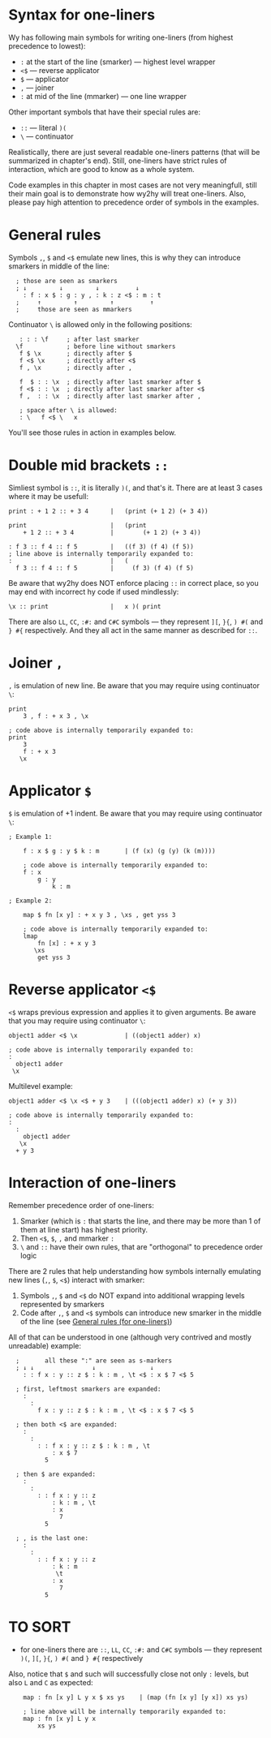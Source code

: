
<!-- Intro ‾‾‾‾‾‾‾‾‾‾‾‾‾‾‾‾‾‾‾‾‾‾‾‾‾‾‾‾‾‾‾‾‾‾‾‾‾‾‾‾‾‾‾‾‾‾‾‾‾‾‾‾‾‾‾‾‾‾‾‾‾‾‾‾‾‾‾‾\ {{{1 -->

# Syntax for one-liners

Wy has following main symbols for writing one-liners (from highest precedence to lowest):
* `:` at the start of the line (smarker) — highest level wrapper
* `<$` — reverse applicator
* `$` — applicator
* `,` — joiner
* `:` at mid of the line (mmarker) — one line wrapper

Other important symbols that have their special rules are:
* `::` — literal `)(`
* `\` — continuator

Realistically, there are just several readable one-liners patterns (that will be summarized in chapter's end).
Still, one-liners have strict rules of interaction, which are good to know as a whole system.

Code examples in this chapter in most cases are not very meaningfull, still their main goal is to demonstrate how wy2hy will treat one-liners.
Also, please pay high attention to precedence order of symbols in the examples.

<!-- __________________________________________________________________________/ }}}1 -->

<!-- General rules ‾‾‾‾‾‾‾‾‾‾‾‾‾‾‾‾‾‾‾‾‾‾‾‾‾‾‾‾‾‾‾‾‾‾‾‾‾‾‾‾‾‾‾‾‾‾‾‾‾‾‾‾‾‾‾‾‾‾‾‾\ {{{1 -->

# General rules

Symbols `,`, `$` and `<$` emulate new lines, this is why they can introduce smarkers in middle of the line:
```hy
  ; those are seen as smarkers
  ; ↓         ↓         ↓          ↓
    : f : x $ : g : y , : k : z <$ : m : t
  ;     ↑         ↑         ↑          ↑
  ;     those are seen as mmarkers
```

Continuator `\` is allowed only in the following positions:
```hy
   : : : \f     ; after last smarker
  \f            ; before line without smarkers
   f $ \x       ; directly after $
   f <$ \x      ; directly after <$
   f , \x       ; directly after ,

   f  $ : : \x  ; directly after last smarker after $
   f <$ : : \x  ; directly after last smarker after <$
   f ,  : : \x  ; directly after last smarker after ,

   ; space after \ is allowed:
   : \   f <$ \   x
```

You'll see those rules in action in examples below.

<!-- __________________________________________________________________________/ }}}1 -->
<!-- :: ‾‾‾‾‾‾‾‾‾‾‾‾‾‾‾‾‾‾‾‾‾‾‾‾‾‾‾‾‾‾‾‾‾‾‾‾‾‾‾‾‾‾‾‾‾‾‾‾‾‾‾‾‾‾‾‾‾‾‾‾‾‾‾‾‾‾‾‾‾‾‾\ {{{1 -->

# Double mid brackets `::`
Simliest symbol is `::`, it is literally `)(`, and that's it.
There are at least 3 cases where it may be usefull:

```hy
print : + 1 2 :: + 3 4      |   (print (+ 1 2) (+ 3 4))

print                       |   (print
    + 1 2 :: + 3 4          |        (+ 1 2) (+ 3 4))

: f 3 :: f 4 :: f 5         |   ((f 3) (f 4) (f 5))
; line above is internally temporarily expanded to:
:                           |   (
  f 3 :: f 4 :: f 5         |     (f 3) (f 4) (f 5)
```

Be aware that wy2hy does NOT enforce placing `::` in correct place,
so you may end with incorrect hy code if used mindlessly:
```hy
\x :: print                 |   x )( print
```

There are also `LL`, `CC`, `:#:` and `C#C` symbols — they represent `][`, `}{`, `) #(` and `} #{` respectively.
And they all act in the same manner as described for `::`.

<!-- __________________________________________________________________________/ }}}1 -->
<!-- , ‾‾‾‾‾‾‾‾‾‾‾‾‾‾‾‾‾‾‾‾‾‾‾‾‾‾‾‾‾‾‾‾‾‾‾‾‾‾‾‾‾‾‾‾‾‾‾‾‾‾‾‾‾‾‾‾‾‾‾‾‾‾‾‾‾‾‾‾‾‾‾‾\ {{{1 -->

# Joiner `,`

`,` is emulation of new line. Be aware that you may require using continuator `\`:
```hy
print
    3 , f : + x 3 , \x

; code above is internally temporarily expanded to:
print
    3
    f : + x 3
   \x
```

<!-- __________________________________________________________________________/ }}}1 -->
<!-- $ ‾‾‾‾‾‾‾‾‾‾‾‾‾‾‾‾‾‾‾‾‾‾‾‾‾‾‾‾‾‾‾‾‾‾‾‾‾‾‾‾‾‾‾‾‾‾‾‾‾‾‾‾‾‾‾‾‾‾‾‾‾‾‾‾‾‾‾‾‾‾‾‾\ {{{1 -->

# Applicator `$`

`$` is emulation of +1 indent. Be aware that you may require using continuator `\`:
```hy
; Example 1:

    f : x $ g : y $ k : m       | (f (x) (g (y) (k (m))))

    ; code above is internally temporarily expanded to:
    f : x
        g : y
            k : m

; Example 2:

    map $ fn [x y] : + x y 3 , \xs , get yss 3

    ; code above is internally temporarily expanded to:
    lmap
        fn [x] : + x y 3
       \xs
        get yss 3
```

<!-- __________________________________________________________________________/ }}}1 -->
<!-- <$ ‾‾‾‾‾‾‾‾‾‾‾‾‾‾‾‾‾‾‾‾‾‾‾‾‾‾‾‾‾‾‾‾‾‾‾‾‾‾‾‾‾‾‾‾‾‾‾‾‾‾‾‾‾‾‾‾‾‾‾‾‾‾‾‾‾‾‾‾‾‾‾\ {{{1 -->

# Reverse applicator `<$`

`<$` wraps previous expression and applies it to given arguments.
Be aware that you may require using continuator `\`:

```hy
object1 adder <$ \x             | ((object1 adder) x)

; code above is internally temporarily expanded to:
:
  object1 adder
 \x
```

Multilevel example:
```hy
object1 adder <$ \x <$ + y 3    | (((object1 adder) x) (+ y 3))

; code above is internally temporarily expanded to:
:
  :
    object1 adder
   \x
  + y 3
 ```

<!-- __________________________________________________________________________/ }}}1 -->
<!-- smarker : interaction ‾‾‾‾‾‾‾‾‾‾‾‾‾‾‾‾‾‾‾‾‾‾‾‾‾‾‾‾‾‾‾‾‾‾‾‾‾‾‾‾‾‾‾‾‾‾‾‾‾‾‾‾\ {{{1 -->

# Interaction of one-liners

Remember precedence order of one-liners:
1. Smarker (which is `:` that starts the line, and there may be more than 1 of them at line start) has highest priority.
2. Then `<$`, `$`, `,` and mmarker `:` 
3. `\` and `::` have their own rules, that are "orthogonal" to precedence order logic

There are 2 rules that help understanding how symbols internally emulating new lines (`,`, `$`, `<$`) interact with smarker:
1. Symbols `,`, `$` and `<$` do NOT expand into additional wrapping levels represented by smarkers
2. Code after `,`, `$` and `<$` symbols can introduce new smarker in the middle of the line (see [General rules (for one-liners)](#General-rules))

All of that can be understood in one (although very contrived and mostly unreadable) example:
```hy
  ;       all these ":" are seen as s-markers
  ; ↓ ↓                ↓               ↓
    : : f x : y :: z $ : k : m , \t <$ : x $ 7 <$ 5

  ; first, leftmost smarkers are expanded:
    :
      :
        f x : y :: z $ : k : m , \t <$ : x $ 7 <$ 5

  ; then both <$ are expanded:
    :
      :
        : : f x : y :: z $ : k : m , \t
            : x $ 7
          5

  ; then $ are expanded:
    :
      :
        : : f x : y :: z
            : k : m , \t
            : x
              7
          5

  ; , is the last one:
    :
      :
        : : f x : y :: z
            : k : m
             \t
            : x
              7
          5
```



<!-- __________________________________________________________________________/ }}}1 -->

<!-- TO SORT ‾‾‾‾‾‾‾‾‾‾‾‾‾‾‾‾‾‾‾‾‾‾‾‾‾‾‾‾‾‾‾‾‾‾‾‾‾‾‾‾‾‾‾‾‾‾‾‾‾‾‾‾‾‾‾‾‾‾‾‾‾‾\ {{{1 -->

# TO SORT

- for one-liners there are `::`, `LL`, `CC`, `:#:` and `C#C` symbols — they represent `)(`, `][`, `}{`, `) #(` and `} #{` respectively

Also, notice that `$` and such will successfully close not only `:` levels, but also `L` and `C` as expected:
```hy
    map : fn [x y] L y x $ xs ys    | (map (fn [x y] [y x]) xs ys)

    ; line above will be internally temporarily expanded to:
    map : fn [x y] L y x
        xs ys
```

<!-- __________________________________________________________________________/ }}}1 -->

